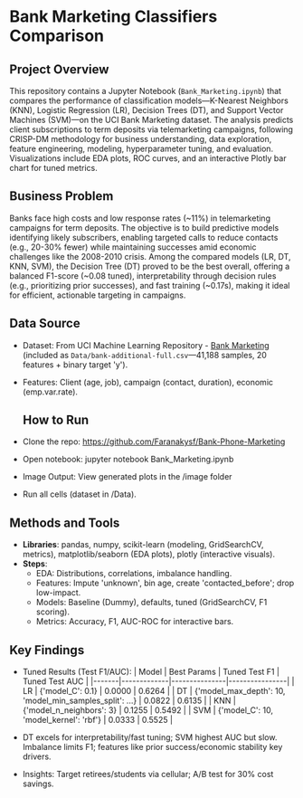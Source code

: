 # Bank Marketing Classifiers Comparison

## Project Overview
This repository contains a Jupyter Notebook (`Bank_Marketing.ipynb`) that compares the performance of classification models—K-Nearest Neighbors (KNN), Logistic Regression (LR), Decision Trees (DT), and Support Vector Machines (SVM)—on the UCI Bank Marketing dataset. The analysis predicts client subscriptions to term deposits via telemarketing campaigns, following CRISP-DM methodology for business understanding, data exploration, feature engineering, modeling, hyperparameter tuning, and evaluation. Visualizations include EDA plots, ROC curves, and an interactive Plotly bar chart for tuned metrics.

## Business Problem
Banks face high costs and low response rates (~11%) in telemarketing campaigns for term deposits. The objective is to build predictive models identifying likely subscribers, enabling targeted calls to reduce contacts (e.g., 20-30% fewer) while maintaining successes amid economic challenges like the 2008-2010 crisis. Among the compared models (LR, DT, KNN, SVM), the Decision Tree (DT) proved to be the best overall, offering a balanced F1-score (~0.08 tuned), interpretability through decision rules (e.g., prioritizing prior successes), and fast training (~0.17s), making it ideal for efficient, actionable targeting in campaigns.

## Data Source
- Dataset: From UCI Machine Learning Repository - [Bank Marketing](https://archive.ics.uci.edu/ml/datasets/bank+marketing) (included as `Data/bank-additional-full.csv`—41,188 samples, 20 features + binary target 'y').
- Features: Client (age, job), campaign (contact, duration), economic (emp.var.rate).

  ## How to Run
- Clone the repo: https://github.com/Faranakysf/Bank-Phone-Marketing
- Open notebook: jupyter notebook Bank_Marketing.ipynb
- Image Output: View generated plots in the /image folder
- Run all cells (dataset in /Data).

## Methods and Tools
- **Libraries**: pandas, numpy, scikit-learn (modeling, GridSearchCV, metrics), matplotlib/seaborn (EDA plots), plotly (interactive visuals).
- **Steps**:
  - EDA: Distributions, correlations, imbalance handling.
  - Features: Impute 'unknown', bin age, create 'contacted_before'; drop low-impact.
  - Models: Baseline (Dummy), defaults, tuned (GridSearchCV, F1 scoring).
  - Metrics: Accuracy, F1, AUC-ROC for interactive bars.

## Key Findings
- Tuned Results (Test F1/AUC):
  | Model | Best Params | Tuned Test F1 | Tuned Test AUC |
  |-------|-------------|---------------|----------------|
  | LR    | {'model_C': 0.1} | 0.0000 | 0.6264 |
  | DT    | {'model_max_depth': 10, 'model_min_samples_split': ...} | 0.0822 | 0.6135 |
  | KNN   | {'model_n_neighbors': 3} | 0.1255 | 0.5492 |
  | SVM   | {'model_C': 10, 'model_kernel': 'rbf'} | 0.0333 | 0.5525 |

- DT excels for interpretability/fast tuning; SVM highest AUC but slow. Imbalance limits F1; features like prior success/economic stability key drivers.
- Insights: Target retirees/students via cellular; A/B test for 30% cost savings.


